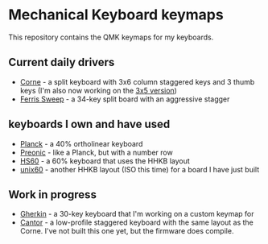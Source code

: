 # Mechanical Keyboard keymaps

This repository contains the QMK keymaps for my keyboards. 

## Current daily drivers

* [Corne](https://github.com/teknostatik/keyboards/tree/main/corne) - a split keyboard with 3x6 column staggered keys and 3 thumb keys (I'm also now working on the [3x5 version](https://github.com/teknostatik/keyboards/tree/main/corne36))
* [Ferris Sweep](https://github.com/teknostatik/keyboards/tree/main/ferris_sweep) - a 34-key split board with an aggressive stagger

## keyboards I own and have used

* [Planck](https://github.com/teknostatik/keyboards/tree/main/planck) - a 40% ortholinear keyboard
* [Preonic](https://github.com/teknostatik/keyboards/tree/main/preonic) - like a Planck, but with a number row
* [HS60](https://github.com/teknostatik/keyboards/tree/main/HHKB) - a 60% keyboard that uses the HHKB layout
* [unix60](https://github.com/teknostatik/keyboards/tree/main/unix60) - another HHKB layout (ISO this time) for a board I have just built

## Work in progress

* [Gherkin](https://github.com/teknostatik/keyboards/tree/main/gherkin) - a 30-key keyboard that I'm working on a custom keymap for
* [Cantor](https://github.com/teknostatik/keyboards/tree/main/cantor) - a low-profile staggered keyboard with the same layout as the Corne. I've not built this one yet, but the firmware does compile.
